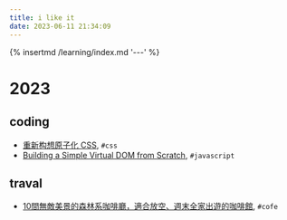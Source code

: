 ```yaml
---
title: i like it
date: 2023-06-11 21:34:09
---
```


{% insertmd /learning/index.md '---' %}

<div class='my-learning'>


# 2023

## coding

- [重新构想原子化 CSS](https://antfu.me/posts/reimagine-atomic-css-zh), `#css`
- [Building a Simple Virtual DOM from Scratch](https://dev.to/ycmjason/building-a-simple-virtual-dom-from-scratch-3d05), `#javascript`

## traval

- [10間無敵美景的森林系咖啡廳，適合放空、週末全家出遊的咖啡館](https://coffeeshop-library.com/10-forest-coffee/), `#cofe`

</div>
